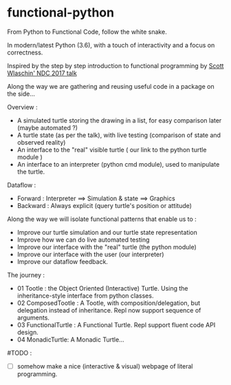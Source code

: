 # functional-python
From Python to Functional Code, follow the white snake.

In modern/latest Python (3.6), with a touch of interactivity and a focus on correctness.

Inspired by the step by step introduction to functional programming by [Scott Wlaschin' NDC 2017 talk](https://www.youtube.com/watch?v=AG3KuqDbmhM)

Along the way we are gathering and reusing useful code in a package on the side...

Overview : 
- A simulated turtle storing the drawing in a list, for easy comparison later (maybe automated ?)
- A turtle state (as per the talk), with live testing (comparison of state and observed reality)
- An interface to the "real" visible turtle ( our link to the python turtle module )
- An interface to an interpreter (python cmd module), used to manipulate the turtle.

Dataflow : 
- Forward : Interpreter ==> Simulation & state ==> Graphics 
- Backward : Always explicit (query turtle's position or attitude)

Along the way we will isolate functional patterns that enable us to : 
- Improve our turtle simulation and our turtle state representation
- Improve how we can do live automated testing
- Improve our interface with the "real" turtle (the python module)
- Improve our interface with the user (our interpreter)
- Improve our dataflow feedback.

The journey :

- 01 Tootle : the Object Oriented (Interactive) Turtle. Using the inheritance-style interface from python classes.
- 02 ComposedTootle : A Tootle, with composition/delegation, but delegation instead of inheritance. Repl now support sequence of arguments.
- 03 FunctionalTurtle : A Functional Turtle. Repl support fluent code API design.
- 04 MonadicTurtle: A Monadic Turtle...



#TODO :
- [ ] somehow make a nice (interactive & visual) webpage of literal programming.
